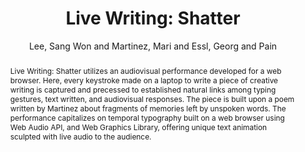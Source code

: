 --- 
title: "Live Writing: Shatter" 
abstract: "Live Writing: Shatter utilizes an audiovisual performance developed for a web browser. Here, every keystroke made on a laptop to write a piece of creative writing is captured and precessed to established natural links among typing gestures, text written, and audiovisual responses. The piece is built upon a poem written by Martinez about fragments of memories left by unspoken words. The performance capitalizes on temporal typography built on a web browser using Web Audio API, and Web Graphics Library, offering unique text animation sculpted with live audio to the audience." 
address: "Atlanta, Georgia" 
author: "Lee, Sang Won and Martinez, Mari and Essl, Georg and Pain"
webAuthor: "Sang Won Lee, Mari Martinez, Georg Essl,Pain" 
booktitle: "Proceedings of the International Web Audio Conference" 
editor: "Freeman, Jason and Lerch, Alexander and Paradis, Matthew" 
month: "Proceedings of the International Web Audio Conference"
pages: "" 
publisher: "Georgia Tech" 
series: "WAC '16"
track: "Performance"  
year: "2016" 
id: "2016_EA_82" 
tags: year2016
media: undefined 
pdflink: undefined
ISSN: 2663-5844
---